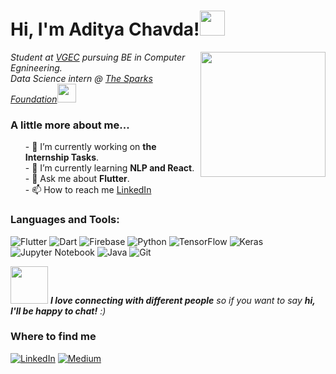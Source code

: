 <h1> Hi, I'm Aditya Chavda!<img src="https://emojis.slackmojis.com/emojis/images/1531849430/4246/blob-sunglasses.gif?1531849430" width="40"/></h1>
<img align='right' src='https://user-images.githubusercontent.com/5713670/87202985-820dcb80-c2b6-11ea-9f56-7ec461c497c3.gif' width='200"'>

<p><em>Student at <a href="https://www.vgecg.ac.in/">VGEC</a> pursuing BE in Computer Egnineering.</br>Data Science intern @ <a href="https://www.thesparksfoundationsingapore.org/">The Sparks Foundation</a><img src="https://media.giphy.com/media/WUlplcMpOCEmTGBtBW/giphy.gif" width="30"> 
</em></p>

 <h3> A little more about me... </h3>
 <ul>
  - 🔭 I’m currently working on <b>the Internship Tasks</b>.<br>
  - 🌱 I’m currently learning <b>NLP and React</b>.<br>
  - 💬 Ask me about <b>Flutter</b>.<br>
  - 📫 How to reach me <a href="https://linkedin.com/in/aditya-chavda">LinkedIn</a><br>
 </ul>

<h3> Languages and Tools: </h3>
<p>
  <img alt="Flutter" src="https://img.shields.io/badge/-Flutter-informational?style=flat-square&logo=flutter" />
  <img alt="Dart" src="https://img.shields.io/badge/-Dart-9cf?style=flat-square&logo=dart" />
  <img alt="Firebase" src="https://img.shields.io/badge/-Firebase-yellowgreen?style=flat-square&logo=firebase" />
  <img alt="Python" src="https://img.shields.io/badge/-Python-22df33?style=flat-square&logo=python" />
  <img alt="TensorFlow" src="https://img.shields.io/badge/-TensorFlow-FFB266?style=flat-square&logo=tensorflow" />
  <img alt="Keras" src="https://img.shields.io/badge/-Keras-orange?style=flat-square&logo=keras" />
  <img alt="Jupyter Notebook" src="https://img.shields.io/badge/-Jupyter-5f5f5f?style=flat-square&logo=jupyter" />
  <img alt="Java" src="https://img.shields.io/badge/-Java-B266FF?style=flat-square&logo=java" />
  <img alt="Git" src="https://img.shields.io/badge/-Git-FF0066?style=flat-square&logo=git" />
</p>

<img src="https://media.giphy.com/media/LnQjpWaON8nhr21vNW/giphy.gif" width="60"> <em><b>I love connecting with different people</b> so if you want to say <b>hi, I'll be happy to chat!</b> :)</em>

<h3>Where to find me</h3>
<p><a href="https://www.linkedin.com/in/aditya-chavda" target="_blank"><img alt="LinkedIn" src="https://img.shields.io/badge/linkedin-%230077B5.svg?&style=for-the-badge&logo=linkedin&logoColor=white" /></a> <a href="https://medium.com/@adityachavda2106" target="_blank"><img alt="Medium" src="https://img.shields.io/badge/Medium-%2312100E.svg?&style=for-the-badge&logo=Medium&logoColor=white" /></a>
</p>
<!-- <a href="https://github.com/aditya-chavda" target="_blank"><img alt="Github" src="https://img.shields.io/badge/GitHub-%2312100E.svg?&style=for-the-badge&logo=Github&logoColor=white" /></a> 
